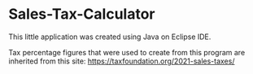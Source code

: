# Sales-Tax-Calculator
This little application was created using Java on Eclipse IDE.

Tax percentage figures that were used to create from this program are inherited from this site:
https://taxfoundation.org/2021-sales-taxes/
